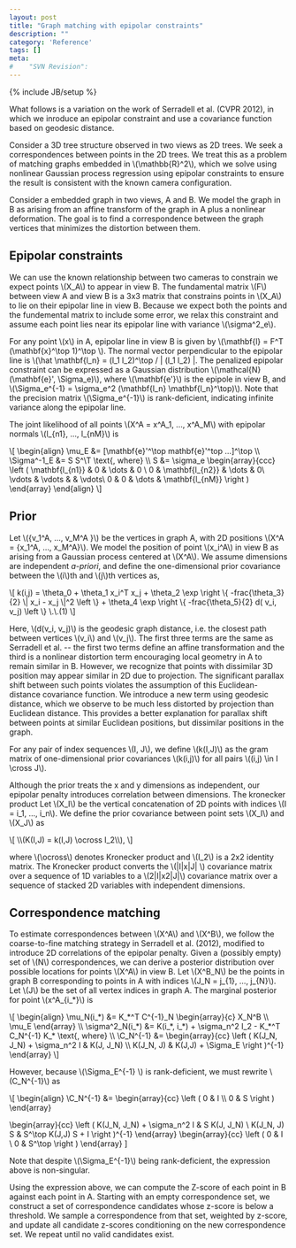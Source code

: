 ```yaml
---
layout: post
title: "Graph matching with epipolar constraints"
description: ""
category: 'Reference'
tags: []
meta: 
#    "SVN Revision": 
---
```

{% include JB/setup %}

What follows is a variation on the work of Serradell et al. (CVPR 2012), in which we inroduce an epipolar constraint and use a covariance function based on geodesic distance.

Consider a 3D tree structure observed in two views as 2D trees.  We seek a correspondences between points in the 2D trees.  We treat this as a problem of matching graphs embedded in \\(\mathbb{R}^2\\), which we solve using nonlinear Gaussian process regression using epipolar constraints to ensure the result is consistent with the known camera configuration.

Consider a embedded graph in two views, A and B.  We model the graph in B as arising from an affine transform of the graph in A plus a nonlinear deformation.  The goal is to find a correspondence between the graph vertices that minimizes the distortion between them.  

Epipolar constraints
----------------------

We can use the known relationship between two cameras to constrain we expect points \\(X_A\\) to appear in view B.  The fundamental matrix \\(F\\) between view A and view B is a 3x3 matrix that constrains points in \\(X_A\\) to lie on their epipolar line in view B.  Because we expect both the points and the fundemental matrix to include some error, we relax this constraint and assume each point lies near its epipolar line with variance \\(\sigma^2_e\\).  

For any point \\(x\\) in A, epipolar line in view B is given by \\(\mathbf{l} = F^T (\mathbf{x}^\top 1)^\top \\).  The normal vector perpendicular to the epipolar line is \\(\hat \mathbf{l_n} = (l_1 l_2)^\top / \| (l_1 l_2) \|.  The penalized epipolar constraint can be expressed as a Gaussian distribution \\(\mathcal{N}(\mathbf{e}', \Sigma_e)\\), where \\(\mathbf{e'}\\) is the epipole in view B, and \\(\Sigma_e^{-1} = \sigma_e^2 (\mathbf{l_n} \mathbf{l_n}^\top)\\).  Note that the precision matrix \\(\Sigma_e^{-1}\\) is rank-deficient, indicating infinite variance along the epipolar line. 

The joint likelihood of all points \\(X^A = x^A_1, ..., x^A_M\\) with epipolar normals \\(l_{n1}, ..., l_{nM}\\) is

<div>
\[
\begin{align}
\mu_E &= [\mathbf{e}'^\top mathbf{e}'^top ...]^\top \\
\Sigma^-1_E &= S S^\T \text{, where} \\
S &= \sigma_e \begin{array}{ccc} \left ( 
    \mathbf{l_{n1}} & 0 & \dots & 0 \ 
    0 & \mathbf{l_{n2}} & \dots & 0\
    \vdots & \vdots & & \vdots\ 
    0 & 0 & \dots & \mathbf{l_{nM}}
    \right )
    \end{array}
\end{align}
\]
</div>

Prior 
-----

Let \\(\{v_1^A, ..., v_M^A \}\\) be the vertices in graph A, with 2D positions \\(X^A = \{x_1^A, ..., x_M^A\}\\).  We model the position of point \\(x_i^A\\) in view B as arising from a Gaussian process centered at  \\(X^A\\).  We assume dimensions are independent *a-priori*, and define the one-dimensional prior covariance between the \\(i\\)th and \\(j\\)th vertices as,

<div>
\[
  k(i,j) = \theta_0 + \theta_1 x_i^T x_j + \theta_2 \exp \right \{ -frac{\theta_3}{2} \| x_i - x_j  \|^2 \left \} + \theta_4 \exp \right \{ -frac{\theta_5}{2} d( v_i, v_j) \left \}  \.\.(1)
\]
</div>

Here, \\(d(v_i, v_j)\\) is the geodesic graph distance, i.e. the closest path between vertices \\(v_i\\) and \\(v_j\\).  The first three terms are the same as Serradell et al. -- the first two terms define an affine transformation and the third is a nonlinear distortion term encouraging local geometry in A to remain similar in B.   However, we recognize that points with dissimilar 3D position may appear similar in 2D due to projection.  The significant parallax shift between such points violates the assumption of this Euclidean-distance covariance function.  We introduce a new term using geodesic distance, which we observe to be much less distorted by projection than Euclidean distance.   This provides a better explanation for parallax shift between points at similar Euclidean positions, but dissimilar positions in the graph.  

For any pair of index sequences \\(I, J\\), we define \\(k(I,J)\\) as the gram matrix of one-dimensional prior covariances \\(k(i,j)\\) for all pairs \\((i,j) \in I \cross J\\).
    
Although the prior treats the x and y dimensions as independent, our epipolar penalty introduces correlation between dimensions.  The kronecker product   Let \\(X_I\\) be the vertical concatenation of 2D points with indices \\(I = i_1, ..., i_n\\).  We define the prior covariance between point sets \\(X_I\\) and \\(X_J\\) as 

<div>
\[
\\(K(I,J) = k(I,J) \ocross I_2\\), 
\]
</div>

where \\(\ocross\\) denotes Kronecker product and \\(I_2\\) is a 2x2 identity matrix.  The Kronecker product converts the \\(|I|x|J| \\) covariance matrix over a sequence of 1D variables to a \\(2|I|x2|J|\\) covariance matrix over a sequence of stacked 2D variables with independent dimensions.

Correspondence matching
------------------------

To estimate correspondences between \\(X^A\\) and \\(X^B\\), we follow the coarse-to-fine matching strategy in Serradell et al. (2012), modified to introduce 2D correlations of the epipolar penalty.  Given a (possibly empty) set of \\(N\\) correspondences, we can derive a posterior distribution over possible locations for points \\(X^A\\) in view B.  Let \\(X^B_N\\) be the points in graph B corresponding to points in A with indices \\(J_N = j_{1}, ..., j_{N}\\).  Let \\(J\\) be the set of all vertex indices in graph A.  The marginal posterior for point \\(x^A_{i_*}\\) is

<div>
\[
  \begin{align}
  \mu_N(i_*) &=  K_*^T C^{-1}_N \begin{array}{c} X_N^B \\ \mu_E \end{array} \\
  \sigma^2_N(i_*) &= K(i_*, i_*) + \sigma_n^2 I_2 - K_*^T C_N^{-1} K_*  \text{, where} \\
  \C_N^{-1} &= \begin{array}{cc} \left (
  K(J_N, J_N) + \sigma_n^2 I & K(J, J_N) \\
  K(J_N, J) & K(J,J) + \Sigma_E
  \right )^{-1}
  \end{array}
\]
</div>

However, because \\(\Sigma_E^{-1} \\) is rank-deficient, we must rewrite \\(C_N^{-1}\\)  as

<div>
\[
  \begin{align}
  \C_N^{-1} &= 
  \begin{array}{cc} \left (
      0 & I \\
      0 & S
  \right ) \end{array}
  
  \begin{array}{cc} \left (
  K(J_N, J_N) + \sigma_n^2 I & S K(J, J_N) \\
  K(J_N, J) S & S^\top K(J,J) S + I
  \right )^{-1} \end{array}
  \begin{array}{cc} \left (
      0 & I \\
      0 & S^\top
  \right ) \end{array}
\]
</div>

Note that despite \\(\Sigma_E^{-1}\\) being rank-deficient, the expression above is non-singular.

Using the expression above, we can compute the Z-score of each point in B against each point in A.  Starting with an empty correspondence set, we construct a set of correspondence candidates whose z-score is below a threshold.  We sample a correspondence from that set, weighted by z-score, and update all candidate z-scores conditioning on the new correspondence set.  We repeat until no valid candidates exist.
